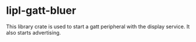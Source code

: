 # lipl-gatt-bluer

This library crate is used to start a gatt peripheral with the display service.
It also starts advertising. 